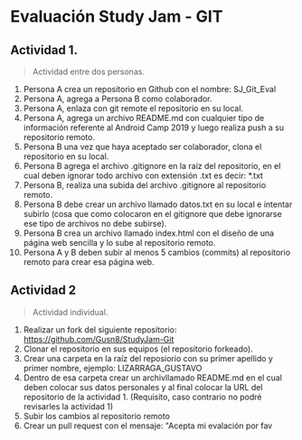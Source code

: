 # Evaluación Study Jam - GIT

## Actividad 1.

> Actividad entre dos personas.

1. Persona A crea un repositorio en Github con el nombre: SJ_Git_Eval
2. Persona A, agrega a Persona B como colaborador.
3. Persona A, enlaza con git remote el repositorio en su local.
4. Persona A, agrega un archivo README.md con cualquier tipo de información referente al Android Camp 2019 y luego realiza push a su repositorio remoto.
5. Persona B una vez que haya aceptado ser colaborador, clona el repositorio en su local.
6. Persona B agrega el archivo .gitignore en la raíz del repositorio, en el cual deben ignorar todo archivo con extensión .txt es decir: *.txt
7. Persona B, realiza una subida del archivo .gitignore al repositorio remoto.
8. Persona B debe crear un archivo llamado datos.txt en su local e intentar subirlo (cosa que como colocaron en el gitignore que debe ignorarse ese tipo de archivos no debe subirse).
9. Persona B crea un archivo llamado index.html con el diseño de una página web sencilla y lo sube al repositorio remoto.
10. Persona A y B deben subir al menos 5 cambios (commits) al repositorio remoto para crear esa página web.



## Actividad 2
> Actividad individual.

1. Realizar un fork del siguiente repositorio: https://github.com/Gusn8/StudyJam-Git
2. Clonar el repositorio en sus equipos (el repositorio forkeado).
3. Crear una carpeta en la raíz del reposiorio con su primer apellido y primer nombre, ejemplo: LIZARRAGA_GUSTAVO
4. Dentro de esa carpeta crear un archivllamado README.md en el cual deben colocar sus datos personales y al final colocar la URL del repositorio de la actividad 1. (Requisito, caso contrario no podré revisarles la actividad 1)
5. Subir los cambios al repositorio remoto
6. Crear un pull request con el mensaje: "Acepta mi evalación por fav
